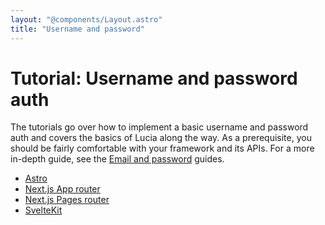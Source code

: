```yaml
---
layout: "@components/Layout.astro"
title: "Username and password"
---
```


# Tutorial: Username and password auth

The tutorials go over how to implement a basic username and password auth and covers the basics of Lucia along the way. As a prerequisite, you should be fairly comfortable with your framework and its APIs. For a more in-depth guide, see the [Email and password](/guides/email-and-password/) guides.

- [Astro](/tutorials/username-and-password/astro)
- [Next.js App router](/tutorials/username-and-password/nextjs-app)
- [Next.js Pages router](/tutorials/username-and-password/nextjs-pages)
- [SvelteKit](/tutorials/username-and-password/sveltekit)
